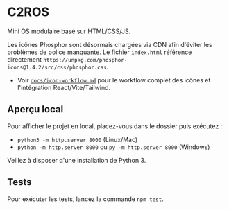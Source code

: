# C2ROS

Mini OS modulaire basé sur HTML/CSS/JS.

Les icônes Phosphor sont désormais chargées via CDN afin d'éviter les problèmes de police manquante. Le fichier `index.html` référence directement `https://unpkg.com/phosphor-icons@1.4.2/src/css/phosphor.css`.

- Voir [`docs/icon-workflow.md`](docs/icon-workflow.md) pour le workflow complet des icônes et l'intégration React/Vite/Tailwind.

## Aperçu local

Pour afficher le projet en local, placez-vous dans le dossier puis exécutez :

- `python3 -m http.server 8000` (Linux/Mac)
- `python -m http.server 8000` ou `py -m http.server 8000` (Windows)

Veillez à disposer d'une installation de Python 3.


## Tests

Pour exécuter les tests, lancez la commande `npm test`.
